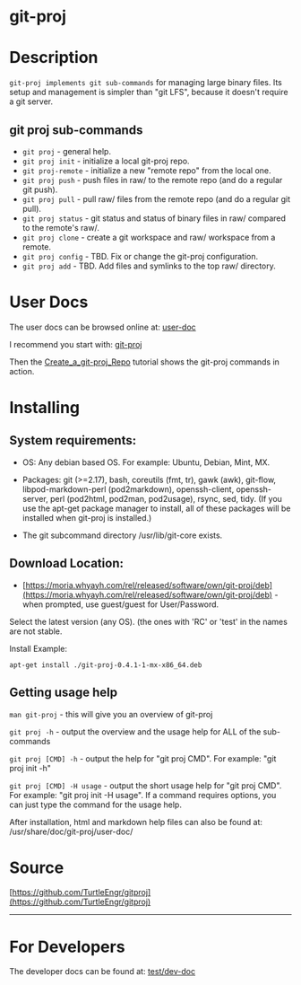 # git-proj

# Description

`git-proj implements git sub-commands` for managing large binary files.
Its setup and management is simpler than "git LFS", because it doesn't
require a git server.

## git proj sub-commands

* `git proj` - general help.
* `git proj init` - initialize a local git-proj repo.
* `git proj-remote` - initialize a new "remote repo" from the local one.
* `git proj push` - push files in raw/ to the remote repo (and do a regular git push).
* `git proj pull` - pull raw/ files from the remote repo (and do a regular git pull).
* `git proj status` - git status and status of binary files in raw/ compared to the remote's raw/.
* `git proj clone` - create a git workspace and raw/ workspace from a remote.
* `git proj config` - TBD. Fix or change the git-proj configuration.
* `git proj add` - TBD. Add files and symlinks to the top raw/ directory.

# User Docs

The user docs can be browsed online at:
[user-doc](https://github.com/TurtleEngr/gitproj/tree/develop/doc/user-doc)

I recommend you start with:
[git-proj](https://github.com/TurtleEngr/gitproj/blob/develop/doc/user-doc/git-proj.md)

Then the
[Create_a_git-proj_Repo](https://github.com/TurtleEngr/gitproj/blob/develop/doc/user-doc/tutorial/create_a_git-proj_repo.md)
tutorial shows the git-proj commands in action.

# Installing

## System requirements:

* OS: Any debian based OS. For example: Ubuntu, Debian, Mint, MX.

* Packages: git (>=2.17), bash, coreutils (fmt, tr), gawk (awk), git-flow,
  libpod-markdown-perl (pod2markdown), openssh-client, openssh-server,
  perl (pod2html, pod2man, pod2usage), rsync, sed, tidy. (If you use
  the apt-get package manager to install, all of these packages will
  be installed when git-proj is installed.)

* The git subcommand directory /usr/lib/git-core exists.

## Download Location:

* [https://moria.whyayh.com/rel/released/software/own/git-proj/deb](https://moria.whyayh.com/rel/released/software/own/git-proj/deb) -
when prompted, use guest/guest for User/Password.

Select the latest version (any OS). (the ones with 'RC' or 'test' in
the names are not stable.

Install Example:

    apt-get install ./git-proj-0.4.1-1-mx-x86_64.deb

## Getting usage help

`man git-proj` - this will give you an overview of git-proj

`git proj -h` - output the overview and the usage help for ALL
of the sub-commands

`git proj [CMD] -h` - output the help for "git proj CMD".
For example: "git proj init -h"

`git proj [CMD] -H usage` - output the short usage help for "git proj CMD".
For example: "git proj init -H usage". If a command requires options,
you can just type the command for the usage help.

After installation, html and markdown help files can also be found at:
/usr/share/doc/git-proj/user-doc/

# Source

[https://github.com/TurtleEngr/gitproj](https://github.com/TurtleEngr/gitproj)

----------

# For Developers

The developer docs can be found at:
[test/dev-doc](https://github.com/TurtleEngr/gitproj/tree/develop/test/dev-doc)
